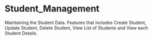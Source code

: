 # Student_Management
Maintaining the Student Data. Features that includes Create Student, Update Student, Delete Student, View List of Students and View each Student Details.
